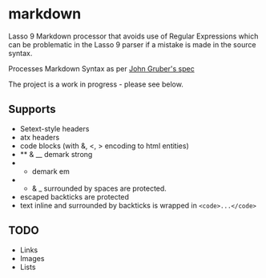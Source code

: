markdown
========

Lasso 9 Markdown processor that avoids use of Regular Expressions which can be problematic in the Lasso 9 parser
if a mistake is made in the source syntax.

Processes Markdown Syntax as per [John Gruber's spec](http://daringfireball.net/projects/markdown/syntax)

The project is a work in progress - please see below.

Supports
--------
- Setext-style headers
- atx headers
- code blocks (with &, <, > encoding to html entities)
- ** & __ demark strong
- * demark em
- * & _ surrounded by spaces are protected.
- escaped backticks are protected
- text inline and surrounded by backticks is wrapped in `<code>...</code>`
	
TODO
----
- Links
- Images
- Lists
